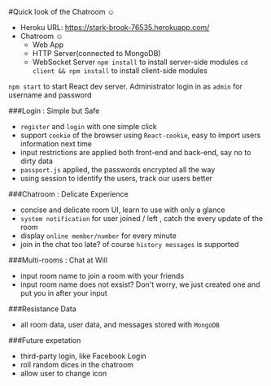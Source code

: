 #Quick look of the Chatroom ☺
* Heroku URL: https://stark-brook-76535.herokuapp.com/ <br>
* Chatroom ☺
    * Web App
    * HTTP Server(connected to MongoDB)
    * WebSocket Server
``` npm install ``` to install server-side modules
```cd client && npm install``` to install client-side modules

``` npm start ``` to start React dev server.
Administrator login in as `admin` for username and password

###Login : Simple but Safe
- `register` and `login` with one simple click
- support `cookie` of the browser using `React-cookie`, easy to import users information next time 
- input restrictions are applied both front-end and back-end, say no to dirty data
- `passport.js` applied, the passwords encrypted all the way
- using session to identify the users, track our users better

###Chatroom : Delicate Experience
- concise and delicate room UI, learn to use with only a glance
- `system notification` for user joined / left , catch the every update of the room
- display `online member/number` for every minute
- join in the chat too late? of course `history messages` is supported

###Multi-rooms : Chat at Will
- input room name to join a room with your friends
- input room name does not exsist? Don't worry, we just created one and put you in after your input

###Resistance Data
- all room data, user data, and messages stored with `MongoDB`

###Future expetation
- third-party login, like Facebook Login
- roll random dices in the chatroom
- allow user to change icon



